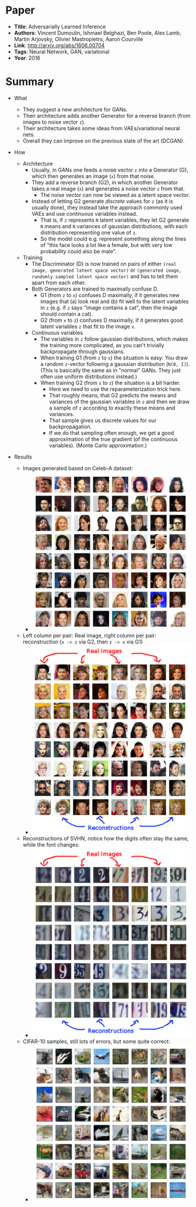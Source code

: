 # Paper

* **Title**: Adversarially Learned Inference
* **Authors**: Vincent Dumoulin, Ishmael Belghazi, Ben Poole, Alex Lamb, Martin Arjovsky, Olivier Mastropietro, Aaron Courville
* **Link**: http://arxiv.org/abs/1606.00704
* **Tags**: Neural Network, GAN, variational
* **Year**: 2016

# Summary

* What
  * They suggest a new architecture for GANs.
  * Their architecture adds another Generator for a reverse branch (from images to noise vector `z`).
  * Their architecture takes some ideas from VAEs/variational neural nets.
  * Overall they can improve on the previous state of the art (DCGAN).

* How
  * Architecture
    * Usually, in GANs one feeds a noise vector `z` into a Generator (G), which then generates an image (`x`) from that noise.
    * They add a reverse branch (G2), in which another Generator takes a real image (`x`) and generates a noise vector `z` from that.
      * The noise vector can now be viewed as a latent space vector.
    * Instead of letting G2 generate *discrete* values for `z` (as it is usually done), they instead take the approach commonly used VAEs and use *continuous* variables instead.
      * That is, if `z` represents `N` latent variables, they let G2 generate `N` means and `N` variances of gaussian distributions, with each distribution representing one value of `z`.
      * So the model could e.g. represent something along the lines of "this face looks a lot like a female, but with very low probability could also be male".
  * Training
    * The Discriminator (D) is now trained on pairs of either `(real image, generated latent space vector)` or `(generated image, randomly sampled latent space vector)` and has to tell them apart from each other.
    * Both Generators are trained to maximally confuse D.
      * G1 (from `z` to `x`) confuses D maximally, if it generates new images that (a) look real and (b) fit well to the latent variables in `z` (e.g. if `z` says "image contains a cat", then the image should contain a cat).
      * G2 (from `x` to `z`) confuses D maximally, if it generates good latent variables `z` that fit to the image `x`.
    * Continuous variables
      * The variables in `z` follow gaussian distributions, which makes the training more complicated, as you can't trivially backpropagate through gaussians.
      * When training G1 (from `z` to `x`) the situation is easy: You draw a random `z`-vector following a gaussian distribution (`N(0, I)`). (This is basically the same as in "normal" GANs. They just often use uniform distributions instead.)
      * When training G2 (from `x` to `z`) the situation is a bit harder.
        * Here we need to use the reparameterization trick here.
        * That roughly means, that G2 predicts the means and variances of the gaussian variables in `z` and then we draw a sample of `z` according to exactly these means and variances.
        * That sample gives us discrete values for our backpropagation.
        * If we do that sampling often enough, we get a good approximation of the true gradient (of the continuous variables). (Monte Carlo approximation.)

* Results
  * Images generated based on Celeb-A dataset:
    * ![Celeb-A samples](images/Adversarially_Learned_Inference__celeba-samples.png?raw=true "Celeb-A samples")
  * Left column per pair: Real image, right column per pair: reconstruction (`x -> z` via G2, then `z -> x` via G1)
    * ![Celeb-A reconstructions](images/Adversarially_Learned_Inference__celeba-reconstructions.png?raw=true "Celeb-A reconstructions")
  * Reconstructions of SVHN, notice how the digits often stay the same, while the font changes:
    * ![SVHN reconstructions](images/Adversarially_Learned_Inference__svhn-reconstructions.png?raw=true "SVHN reconstructions")
  * CIFAR-10 samples, still lots of errors, but some quite correct:
    * ![CIFAR10 samples](images/Adversarially_Learned_Inference__cifar10-samples.png?raw=true "CIFAR10 samples")

